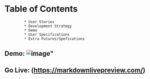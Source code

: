 # Table of Contents
             * User Stories
             * Development Strategy
             * Demo
             * User Specifications
             * Extra Futures/Spefications
## Demo: ![image](https://user-images.githubusercontent.com/66760710/90145685-2f5c7f00-dd4e-11ea-8792-cd7727481d80.png)"
## Go Live: (https://markdownlivepreview.com/)